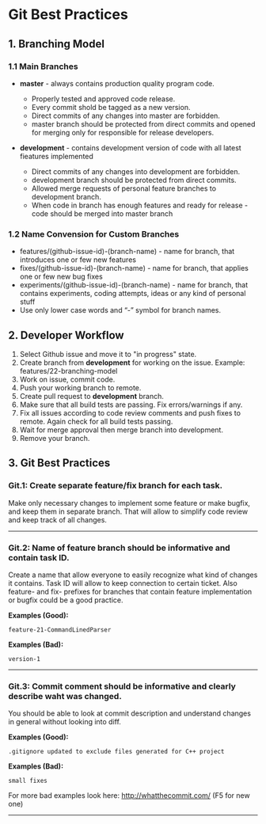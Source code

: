# Git Best Practices

## 1. Branching Model

### 1.1 Main Branches

* **master** - always contains production quality program code.
  * Properly tested and approved code release.
  * Every commit shold be tagged as a new version.
  * Direct commits of any changes into master are forbidden.
  * master branch should be protected from direct commits and opened for merging only for responsible for release developers.


* **development** - contains development version of code with all latest fieatures implemented
  * Direct commits of any changes into development are forbidden.
  * development branch should be protected from direct commits.
  * Allowed merge requests of personal feature branches to development branch.
  * When code in branch has enough features and ready for release - code should be merged into master branch


### 1.2 Name Convension for Custom Branches


* features/(github-issue-id)-(branch-name) - name for branch, that introduces one or few new features
* fixes/(github-issue-id)-(branch-name) - name for branch, that applies one or few new bug fixes
* experiments/(github-issue-id)-(branch-name) - name for branch, that contains experiments, coding attempts, ideas or any kind of personal stuff
* Use only lower case words and “-” symbol for branch names.


## 2. Developer Workflow

1. Select Github issue and move it to "in progress" state.
2. Create branch from **development** for working on the issue. Example: features/22-branching-model
3. Work on issue, commit code.
4. Push your working branch to remote.
5. Create pull request to **development** branch.
6. Make sure that all build tests are passing. Fix errors/warnings if any.
7. Fix all issues according to code review comments and push fixes to remote. Again check for all build tests passing.
8. Wait for merge approval then merge branch into development. 
9. Remove your branch.

## 3. Git Best Practices

### Git.1: Create separate feature/fix branch for each task.
Make only necessary changes to implement some feature or make bugfix, and keep them in separate branch. That will allow to simplify code review and keep track of all changes.

***

### Git.2: Name of feature branch should be informative and contain task ID.
Create a name that allow everyone to easily recognize what kind of changes it contains. Task ID will allow to keep connection to certain ticket. Also feature- and fix- prefixes for branches that contain feature implementation or bugfix could be a good practice.

**Examples (Good):**

`feature-21-CommandLinedParser`

**Examples (Bad):**

`version-1 `

***

### Git.3: Commit comment should be informative and clearly describe waht was changed.
You should be able to look at commit description and understand changes in general without looking into diff. 

**Examples (Good):**

`.gitignore updated to exclude files generated for C++ project`

**Examples (Bad):**

` small fixes `

For more bad examples look here: http://whatthecommit.com/ (F5 for new one)

***



